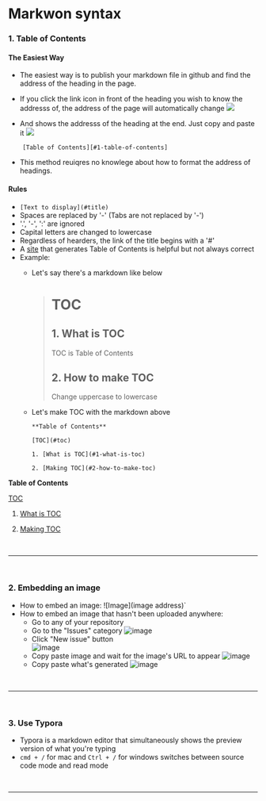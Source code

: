 # Markwon syntax

### 1. Table of Contents

#### The Easiest Way
- The easiest way is to publish your markdown file in github and find the address of the heading in the page.
- If you click the link icon in front of the heading you wish to know the addresss of, the address of the page will automatically change
![](https://images.velog.io/images/jehjong/post/220c12e8-e5b1-4328-b15b-58b62625dfcd/image.png)

- And shows the addresss of the heading at the end. Just copy and paste it
![](https://images.velog.io/images/jehjong/post/46915613-0a55-49fd-b272-aef2a4405ee1/image.png)

```
	[Table of Contents][#1-table-of-contents]
```

- This method reuiqres no knowlege about how to format the address of headings.

#### Rules
- `[Text to display](#title)`
- Spaces are replaced by '-' (Tabs are not replaced by '-')
- '.', '-', ':' are ignored
- Capital letters are changed to lowercase
- Regardless of hearders, the link of the title begins with a '#'
- A [site](https://ecotrust-canada.github.io/markdown-toc/) that generates Table of Contents is helpful but not always correct
- Example:<br>
   - Let's say there's a markdown like below
     > # TOC
     > ## 1. What is TOC
     > TOC is Table of Contents
     > ## 2. How to make TOC
     > Change uppercase to lowercase
     
  - Let's make TOC with the markdown above
    ```
    **Table of Contents**
    
    [TOC](#toc)
    
    1. [What is TOC](#1-what-is-toc)
    
    2. [Making TOC](#2-how-to-make-toc)
    ```


**Table of Contents**

[TOC](#toc)
    
1. [What is TOC](#1-what-is-toc)
    
2. [Making TOC](#2-how-to-make-toc)


<br>


---


<br>

### 2. Embedding an image
- How to embed an image: ![Image](image address)`
- How to embed an image that hasn't been uploaded anywhere:
  - Go to any of your repository
  - Go to the "Issues" category
  ![image](https://user-images.githubusercontent.com/52592748/86533286-1bca2700-bf0b-11ea-8b53-9a0613224a0a.png)
  - Click "New issue" button <br>
  ![image](https://user-images.githubusercontent.com/52592748/86533343-7d8a9100-bf0b-11ea-8ba7-a198f1350288.png)
  - Copy paste image and wait for the image's URL to appear
  ![image](https://user-images.githubusercontent.com/52592748/86533320-5af87800-bf0b-11ea-8cfd-d98d61a330e1.png)
  - Copy paste what's generated
  ![image](https://user-images.githubusercontent.com/52592748/86533338-72cffc00-bf0b-11ea-85b4-fdaa0c6d13fc.png)


<br>


---


<br>

### 3. Use Typora
- Typora is a markdown editor that simultaneously shows the preview version of what you're typing
- `cmd + /` for mac and `Ctrl + /` for windows switches between source code mode and read mode


<br>

---

<br>

